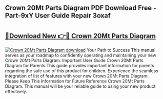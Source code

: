 ## Crown 20Mt Parts Diagram PDF Download Free - Part-9xY User Guide Repair 3oxaf

# <h2><a href="http://dfnylo0.blite.top/?on=Crown+20Mt+Parts+Diagram">🔗Download New 👉🔴 Crown 20Mt Parts Diagram</a></h2>

[![Crown 20Mt Parts Diagram download](https://i.imgur.com/lujVjoI.png)](http://dfnylo0.blite.top/?on=Crown+20Mt+Parts+Diagram)
Your Path to Success This manual serves as your roadmap to confidently operating and maintaining your new Crown 20Mt Parts Diagram. Important User Guide Crown 20Mt Parts Diagram for Parents This guide provides important information for parents regarding the safe use of this product for children. Experience the seamless integration of list of features with your new Crown 20Mt Parts Diagram. Please Keep This Information for Future Reference Crown 20Mt Parts Diagram. This manual will be your reliable guide to using your new product effectively.
